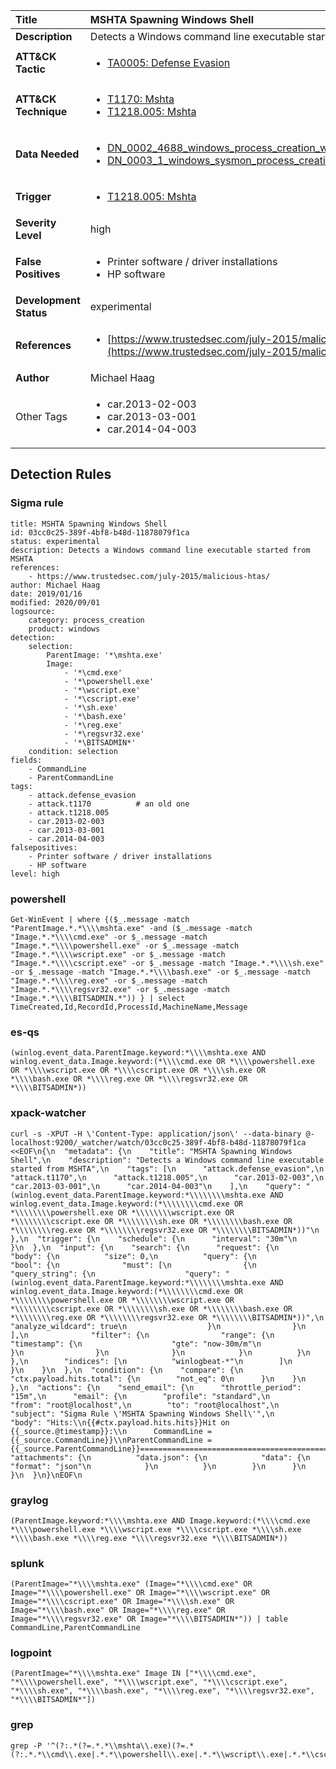 | Title                    | MSHTA Spawning Windows Shell       |
|:-------------------------|:------------------|
| **Description**          | Detects a Windows command line executable started from MSHTA |
| **ATT&amp;CK Tactic**    |  <ul><li>[TA0005: Defense Evasion](https://attack.mitre.org/tactics/TA0005)</li></ul>  |
| **ATT&amp;CK Technique** | <ul><li>[T1170: Mshta](https://attack.mitre.org/techniques/T1170)</li><li>[T1218.005: Mshta](https://attack.mitre.org/techniques/T1218.005)</li></ul>  |
| **Data Needed**          | <ul><li>[DN_0002_4688_windows_process_creation_with_commandline](../Data_Needed/DN_0002_4688_windows_process_creation_with_commandline.md)</li><li>[DN_0003_1_windows_sysmon_process_creation](../Data_Needed/DN_0003_1_windows_sysmon_process_creation.md)</li></ul>  |
| **Trigger**              | <ul><li>[T1218.005: Mshta](../Triggers/T1218.005.md)</li></ul>  |
| **Severity Level**       | high |
| **False Positives**      | <ul><li>Printer software / driver installations</li><li>HP software</li></ul>  |
| **Development Status**   | experimental |
| **References**           | <ul><li>[https://www.trustedsec.com/july-2015/malicious-htas/](https://www.trustedsec.com/july-2015/malicious-htas/)</li></ul>  |
| **Author**               | Michael Haag |
| Other Tags           | <ul><li>car.2013-02-003</li><li>car.2013-03-001</li><li>car.2014-04-003</li></ul> | 

## Detection Rules

### Sigma rule

```
title: MSHTA Spawning Windows Shell
id: 03cc0c25-389f-4bf8-b48d-11878079f1ca
status: experimental
description: Detects a Windows command line executable started from MSHTA
references:
    - https://www.trustedsec.com/july-2015/malicious-htas/
author: Michael Haag
date: 2019/01/16
modified: 2020/09/01
logsource:
    category: process_creation
    product: windows
detection:
    selection:
        ParentImage: '*\mshta.exe'
        Image:
            - '*\cmd.exe'
            - '*\powershell.exe'
            - '*\wscript.exe'
            - '*\cscript.exe'
            - '*\sh.exe'
            - '*\bash.exe'
            - '*\reg.exe'
            - '*\regsvr32.exe'
            - '*\BITSADMIN*'
    condition: selection
fields:
    - CommandLine
    - ParentCommandLine
tags:
    - attack.defense_evasion
    - attack.t1170          # an old one
    - attack.t1218.005
    - car.2013-02-003
    - car.2013-03-001
    - car.2014-04-003
falsepositives:
    - Printer software / driver installations
    - HP software
level: high

```





### powershell
    
```
Get-WinEvent | where {($_.message -match "ParentImage.*.*\\\\mshta.exe" -and ($_.message -match "Image.*.*\\\\cmd.exe" -or $_.message -match "Image.*.*\\\\powershell.exe" -or $_.message -match "Image.*.*\\\\wscript.exe" -or $_.message -match "Image.*.*\\\\cscript.exe" -or $_.message -match "Image.*.*\\\\sh.exe" -or $_.message -match "Image.*.*\\\\bash.exe" -or $_.message -match "Image.*.*\\\\reg.exe" -or $_.message -match "Image.*.*\\\\regsvr32.exe" -or $_.message -match "Image.*.*\\\\BITSADMIN.*")) } | select TimeCreated,Id,RecordId,ProcessId,MachineName,Message
```


### es-qs
    
```
(winlog.event_data.ParentImage.keyword:*\\\\mshta.exe AND winlog.event_data.Image.keyword:(*\\\\cmd.exe OR *\\\\powershell.exe OR *\\\\wscript.exe OR *\\\\cscript.exe OR *\\\\sh.exe OR *\\\\bash.exe OR *\\\\reg.exe OR *\\\\regsvr32.exe OR *\\\\BITSADMIN*))
```


### xpack-watcher
    
```
curl -s -XPUT -H \'Content-Type: application/json\' --data-binary @- localhost:9200/_watcher/watch/03cc0c25-389f-4bf8-b48d-11878079f1ca <<EOF\n{\n  "metadata": {\n    "title": "MSHTA Spawning Windows Shell",\n    "description": "Detects a Windows command line executable started from MSHTA",\n    "tags": [\n      "attack.defense_evasion",\n      "attack.t1170",\n      "attack.t1218.005",\n      "car.2013-02-003",\n      "car.2013-03-001",\n      "car.2014-04-003"\n    ],\n    "query": "(winlog.event_data.ParentImage.keyword:*\\\\\\\\mshta.exe AND winlog.event_data.Image.keyword:(*\\\\\\\\cmd.exe OR *\\\\\\\\powershell.exe OR *\\\\\\\\wscript.exe OR *\\\\\\\\cscript.exe OR *\\\\\\\\sh.exe OR *\\\\\\\\bash.exe OR *\\\\\\\\reg.exe OR *\\\\\\\\regsvr32.exe OR *\\\\\\\\BITSADMIN*))"\n  },\n  "trigger": {\n    "schedule": {\n      "interval": "30m"\n    }\n  },\n  "input": {\n    "search": {\n      "request": {\n        "body": {\n          "size": 0,\n          "query": {\n            "bool": {\n              "must": [\n                {\n                  "query_string": {\n                    "query": "(winlog.event_data.ParentImage.keyword:*\\\\\\\\mshta.exe AND winlog.event_data.Image.keyword:(*\\\\\\\\cmd.exe OR *\\\\\\\\powershell.exe OR *\\\\\\\\wscript.exe OR *\\\\\\\\cscript.exe OR *\\\\\\\\sh.exe OR *\\\\\\\\bash.exe OR *\\\\\\\\reg.exe OR *\\\\\\\\regsvr32.exe OR *\\\\\\\\BITSADMIN*))",\n                    "analyze_wildcard": true\n                  }\n                }\n              ],\n              "filter": {\n                "range": {\n                  "timestamp": {\n                    "gte": "now-30m/m"\n                  }\n                }\n              }\n            }\n          }\n        },\n        "indices": [\n          "winlogbeat-*"\n        ]\n      }\n    }\n  },\n  "condition": {\n    "compare": {\n      "ctx.payload.hits.total": {\n        "not_eq": 0\n      }\n    }\n  },\n  "actions": {\n    "send_email": {\n      "throttle_period": "15m",\n      "email": {\n        "profile": "standard",\n        "from": "root@localhost",\n        "to": "root@localhost",\n        "subject": "Sigma Rule \'MSHTA Spawning Windows Shell\'",\n        "body": "Hits:\\n{{#ctx.payload.hits.hits}}Hit on {{_source.@timestamp}}:\\n      CommandLine = {{_source.CommandLine}}\\nParentCommandLine = {{_source.ParentCommandLine}}================================================================================\\n{{/ctx.payload.hits.hits}}",\n        "attachments": {\n          "data.json": {\n            "data": {\n              "format": "json"\n            }\n          }\n        }\n      }\n    }\n  }\n}\nEOF\n
```


### graylog
    
```
(ParentImage.keyword:*\\\\mshta.exe AND Image.keyword:(*\\\\cmd.exe *\\\\powershell.exe *\\\\wscript.exe *\\\\cscript.exe *\\\\sh.exe *\\\\bash.exe *\\\\reg.exe *\\\\regsvr32.exe *\\\\BITSADMIN*))
```


### splunk
    
```
(ParentImage="*\\\\mshta.exe" (Image="*\\\\cmd.exe" OR Image="*\\\\powershell.exe" OR Image="*\\\\wscript.exe" OR Image="*\\\\cscript.exe" OR Image="*\\\\sh.exe" OR Image="*\\\\bash.exe" OR Image="*\\\\reg.exe" OR Image="*\\\\regsvr32.exe" OR Image="*\\\\BITSADMIN*")) | table CommandLine,ParentCommandLine
```


### logpoint
    
```
(ParentImage="*\\\\mshta.exe" Image IN ["*\\\\cmd.exe", "*\\\\powershell.exe", "*\\\\wscript.exe", "*\\\\cscript.exe", "*\\\\sh.exe", "*\\\\bash.exe", "*\\\\reg.exe", "*\\\\regsvr32.exe", "*\\\\BITSADMIN*"])
```


### grep
    
```
grep -P '^(?:.*(?=.*.*\\mshta\\.exe)(?=.*(?:.*.*\\cmd\\.exe|.*.*\\powershell\\.exe|.*.*\\wscript\\.exe|.*.*\\cscript\\.exe|.*.*\\sh\\.exe|.*.*\\bash\\.exe|.*.*\\reg\\.exe|.*.*\\regsvr32\\.exe|.*.*\\BITSADMIN.*)))'
```



